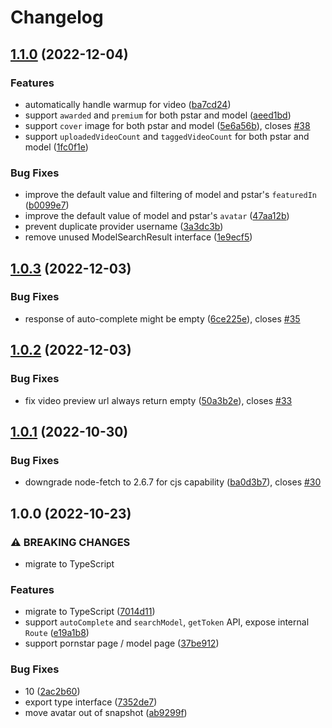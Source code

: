 # Changelog

## [1.1.0](https://github.com/pionxzh/Pornhub.js/compare/v1.0.3...v1.1.0) (2022-12-04)


### Features

* automatically handle warmup for video ([ba7cd24](https://github.com/pionxzh/Pornhub.js/commit/ba7cd24e514d763340f05b9d9be42d78afb51ff4))
* support `awarded` and `premium` for both pstar and model ([aeed1bd](https://github.com/pionxzh/Pornhub.js/commit/aeed1bd59b466854020cdbab96317039cff22a1c))
* support `cover` image for both pstar and model ([5e6a56b](https://github.com/pionxzh/Pornhub.js/commit/5e6a56bcc0e5ed56bc70ae676e85be06f86ded40)), closes [#38](https://github.com/pionxzh/Pornhub.js/issues/38)
* support `uploadedVideoCount` and `taggedVideoCount` for both pstar and model ([1fc0f1e](https://github.com/pionxzh/Pornhub.js/commit/1fc0f1e2eb09d0d72c34052e2127867f5a422e4a))


### Bug Fixes

* improve the default value and filtering of model and pstar's `featuredIn` ([b0099e7](https://github.com/pionxzh/Pornhub.js/commit/b0099e78698d1bce9a1ba0080817217cec27605b))
* improve the default value of model and pstar's `avatar` ([47aa12b](https://github.com/pionxzh/Pornhub.js/commit/47aa12b75908589e026e85cb36879d48e6f6978f))
* prevent duplicate provider username ([3a3dc3b](https://github.com/pionxzh/Pornhub.js/commit/3a3dc3bdb94a47a03d99a2ebf48e8ebfbc3119b9))
* remove unused ModelSearchResult interface ([1e9ecf5](https://github.com/pionxzh/Pornhub.js/commit/1e9ecf5bd04491260ce9566c7962f01197ba91a2))

## [1.0.3](https://github.com/pionxzh/Pornhub.js/compare/v1.0.2...v1.0.3) (2022-12-03)


### Bug Fixes

* response of auto-complete might be empty ([6ce225e](https://github.com/pionxzh/Pornhub.js/commit/6ce225ea3e65499b7905e8afcb8f6e131371d42e)), closes [#35](https://github.com/pionxzh/Pornhub.js/issues/35)

## [1.0.2](https://github.com/pionxzh/Pornhub.js/compare/v1.0.1...v1.0.2) (2022-12-03)


### Bug Fixes

* fix video preview url always return empty ([50a3b2e](https://github.com/pionxzh/Pornhub.js/commit/50a3b2e6232f5346e10f14c9876835d88ebfc112)), closes [#33](https://github.com/pionxzh/Pornhub.js/issues/33)

## [1.0.1](https://github.com/pionxzh/Pornhub.js/compare/v1.0.0...v1.0.1) (2022-10-30)


### Bug Fixes

* downgrade node-fetch to 2.6.7 for cjs capability ([ba0d3b7](https://github.com/pionxzh/Pornhub.js/commit/ba0d3b7245d4e3a89a58319cd4ffd8a4e552a3cb)), closes [#30](https://github.com/pionxzh/Pornhub.js/issues/30)

## 1.0.0 (2022-10-23)


### ⚠ BREAKING CHANGES

* migrate to TypeScript

### Features

* migrate to TypeScript ([7014d11](https://github.com/pionxzh/Pornhub.js/commit/7014d11cc57d4818d428931343cddddd9b21fed8))
* support `autoComplete` and `searchModel`, `getToken` API, expose internal `Route` ([e19a1b8](https://github.com/pionxzh/Pornhub.js/commit/e19a1b849d918b97360d55b9fbdfd8d5950f541c))
* support pornstar page / model page ([37be912](https://github.com/pionxzh/Pornhub.js/commit/37be9122f33e2fa2518fa6d36019ce074ab2cc40))


### Bug Fixes

* 10 ([2ac2b60](https://github.com/pionxzh/Pornhub.js/commit/2ac2b6003751f3984526752fab74371c9a968127))
* export type interface ([7352de7](https://github.com/pionxzh/Pornhub.js/commit/7352de7684fbdfc9db685680e031fe177ffb1581))
* move avatar out of snapshot ([ab9299f](https://github.com/pionxzh/Pornhub.js/commit/ab9299f135e97e09d9d97657330e596f25701985))

